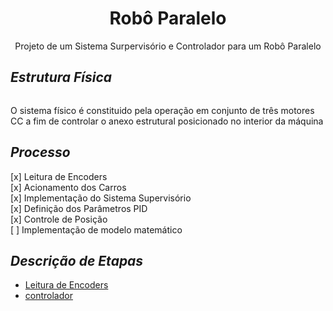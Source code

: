 <h1 align='center'>Robô Paralelo</h1>
<p align='center'>Projeto de um Sistema Surpervisório e Controlador para um Robô Paralelo</p>

<h2><i>Estrutura Física</i></h2>
<img>
<p>O sistema físico é constituido pela operação em conjunto de três motores CC a fim de controlar o anexo estrutural posicionado no interior da máquina</p>

<h2><i>Processo</i></h2>
<span>[x] Leitura de Encoders</span><br>
<span>[x] Acionamento dos Carros</span><br>
<span>[x] Implementação do Sistema Supervisório</span><br>
<span>[x] Definição dos Parâmetros PID</span><br>
<span>[x] Controle de Posição</span><br>
<span>[ ] Implementação de modelo matemático</span><br>

<h2><i>Descrição de Etapas</i></h2>
<ul>
  <li>
    <a href='./bibliotecas'>Leitura de Encoders</a>
  </li>
  <li>
    <a href='./Controlador'>controlador</a>
    <p></p>
  </li>
<ul>

